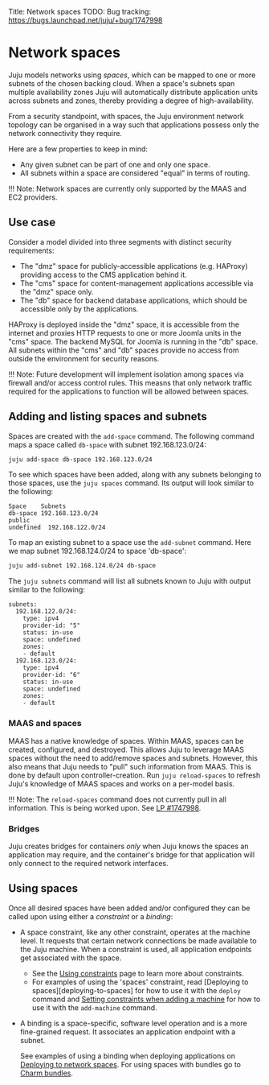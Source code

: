 Title: Network spaces
TODO:  Bug tracking: https://bugs.launchpad.net/juju/+bug/1747998

# Network spaces

Juju models networks using *spaces*, which can be mapped to one or more subnets
of the chosen backing cloud. When a space's subnets span multiple availability
zones Juju will automatically distribute application units across subnets and
zones, thereby providing a degree of high-availability.

From a security standpoint, with spaces, the Juju environment network topology
can be organised in a way such that applications possess only the network
connectivity they require.

Here are a few properties to keep in mind:

- Any given subnet can be part of one and only one space.
- All subnets within a space are considered "equal" in terms of routing.

!!! Note:
    Network spaces are currently only supported by the MAAS and EC2 providers.

## Use case

Consider a model divided into three segments with distinct security
requirements:

- The "dmz" space for publicly-accessible applications (e.g. HAProxy) providing
  access to the CMS application behind it.
- The "cms" space for content-management applications accessible via the "dmz"
  space only.
- The "db" space for backend database applications, which should be accessible
  only by the applications.

HAProxy is deployed inside the "dmz" space, it is accessible from the internet
and proxies HTTP requests to one or more Joomla units in the "cms" space. The
backend MySQL for Joomla is running in the "db" space. All subnets within the
"cms" and "db" spaces provide no access from outside the environment for
security reasons.

!!! Note: 
    Future development will implement isolation among spaces via firewall
    and/or access control rules. This measns that only network traffic required
    for the applications to function will be allowed between spaces.

## Adding and listing spaces and subnets

Spaces are created with the `add-space` command. The following command maps a
space called `db-space` with subnet 192.168.123.0/24:

```bash
juju add-space db-space 192.168.123.0/24
```

To see which spaces have been added, along with any subnets belonging to those
spaces, use the `juju spaces` command. Its output will look similar to the
following:

```no-highlight
Space    Subnets
db-space 192.168.123.0/24
public
undefined  192.168.122.0/24
```

To map an existing subnet to a space use the `add-subnet` command. Here we map
subnet 192.168.124.0/24 to space 'db-space':

```bash
juju add-subnet 192.168.124.0/24 db-space
```

The `juju subnets` command will list all subnets known to Juju with output
similar to the following:

```no-highlight
subnets:
  192.168.122.0/24:
    type: ipv4
    provider-id: "5"
    status: in-use
    space: undefined
    zones:
    - default
  192.168.123.0/24:
    type: ipv4
    provider-id: "6"
    status: in-use
    space: undefined
    zones:
    - default
```

### MAAS and spaces

MAAS has a native knowledge of spaces. Within MAAS, spaces can be created,
configured, and destroyed. This allows Juju to leverage MAAS spaces without the
need to add/remove spaces and subnets. However, this also means that Juju needs
to "pull" such information from MAAS. This is done by default upon
controller-creation. Run `juju reload-spaces` to refresh Juju's knowledge of
MAAS spaces and works on a per-model basis. 

!!! Note:
    The `reload-spaces` command does not currently pull in all information.
    This is being worked upon. See [LP #1747998][LP-1747998].

### Bridges

Juju creates bridges for containers *only* when Juju knows the spaces an
application may require, and the container's bridge for that application will
only connect to the required network interfaces. 

## Using spaces

Once all desired spaces have been added and/or configured they can be called
upon using either a *constraint* or a *binding*:

 - A space constraint, like any other constraint, operates at the machine
   level. It requests that certain network connections be made available to the
   Juju machine. When a constraint is used, all application endpoints get
   associated with the space.
   
     - See the [Using constraints][charms-constraints] page to learn more about
       constraints.
     - For examples of using the 'spaces' constraint, read
       [Deploying to spaces][deploying-to-spaces] for how to use it with the
       `deploy` command and
       [Setting constraints when adding a machine][charms-constraints-add-machine]
       for how to use it with the `add-machine` command.

 - A binding is a space-specific, software level operation and is a more
   fine-grained request. It associates an application endpoint with a subnet.

     See examples of using a binding when deploying applications on
     [Deploying to network spaces][deploying-to-network-spaces]. For using
     spaces with bundles go to [Charm bundles][charms-bundles].


<!-- LINKS -->

[charms-bundles]: ./charms-bundles.md#binding-endpoints-within-a-bundle
[deploying-to-network-spaces]: ./charms-deploying-advanced.html#deploying-to-network-spaces
[charms-constraints]: ./charms-constraints.html
[LP-1747998]: https://bugs.launchpad.net/juju/+bug/1747998
[charms-constraints-add-machine]: ./charms-constraints.html#setting-constraints-when-adding-a-machine
